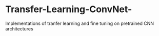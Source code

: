 # Transfer-Learning-ConvNet-
Implementations of tranfer learning and fine tuning on pretrained CNN architectures
